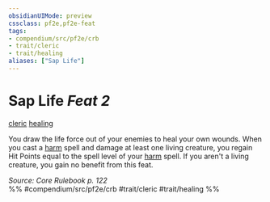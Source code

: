 ```yaml
---
obsidianUIMode: preview
cssclass: pf2e,pf2e-feat
tags:
- compendium/src/pf2e/crb
- trait/cleric
- trait/healing
aliases: ["Sap Life"]
---
```

# Sap Life  *Feat 2*  
[cleric](/rules/traits/cleric.md)  [healing](/rules/traits/healing.md)  


You draw the life force out of your enemies to heal your own wounds. When you cast a [harm](/compendium/spells/harm.md) spell and damage at least one living creature, you regain Hit Points equal to the spell level of your [harm](/compendium/spells/harm.md) spell. If you aren't a living creature, you gain no benefit from this feat.

*Source: Core Rulebook p. 122*  
%% #compendium/src/pf2e/crb #trait/cleric #trait/healing %%